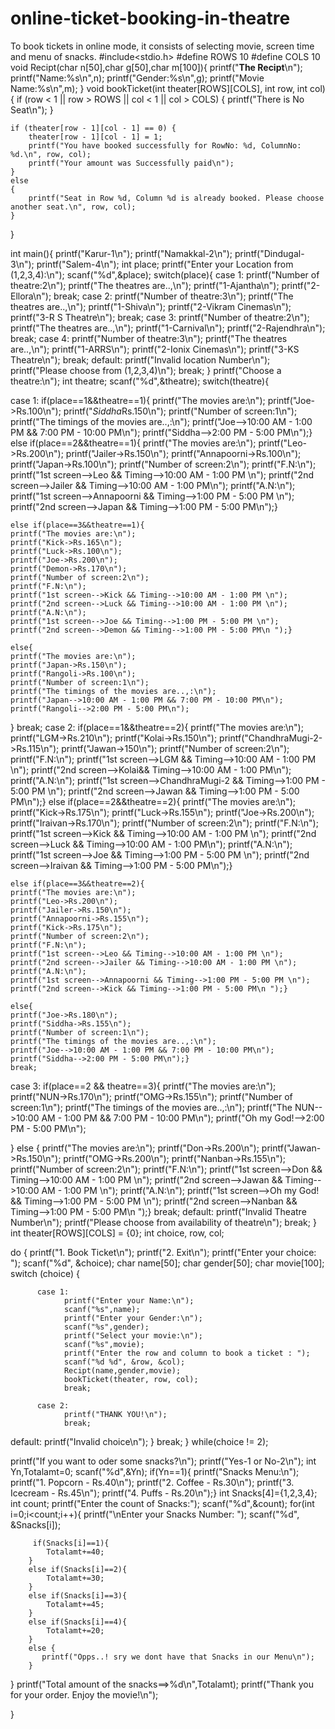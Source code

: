 # online-ticket-booking-in-theatre
To book tickets in online mode, it consists of selecting movie, screen time and menu of snacks.
#include<stdio.h>
#define ROWS 10
#define COLS 10
void Recipt(char n[50],char g[50],char m[100]){
    printf("**The Recipt**\n");
    printf("Name:%s\n",n);
    printf("Gender:%s\n",g);
    printf("Movie Name:%s\n",m);
}
void bookTicket(int theater[ROWS][COLS], int row, int col) {
    if (row < 1 || row > ROWS || col < 1 || col > COLS) {
        printf("There is No Seat\n");
    }

    if (theater[row - 1][col - 1] == 0) {
        theater[row - 1][col - 1] = 1;
        printf("You have booked successfully for RowNo: %d, ColumnNo: %d.\n", row, col);
        printf("Your amount was Successfully paid\n");
    }
    else
    {
        printf("Seat in Row %d, Column %d is already booked. Please choose another seat.\n", row, col);
    }

}


int main(){
printf("Karur-1\n");
printf("Namakkal-2\n");
printf("Dindugal-3\n");
printf("Salem-4\n");
int place;
printf("Enter your Location from (1,2,3,4):\n");
scanf("%d",&place);
switch(place){
case 1:
    printf("Number of theatre:2\n");
    printf("The theatres are..,\n");
    printf("1-Ajantha\n");
    printf("2-Ellora\n");
    break;
case 2:
    printf("Number of theatre:3\n");
    printf("The theatres are..,\n");
    printf("1-Shiva\n");
    printf("2-Vikram Cinemas\n");
    printf("3-R S Theatre\n");
    break;
case 3:
    printf("Number of theatre:2\n");
    printf("The theatres are..,\n");
    printf("1-Carnival\n");
    printf("2-Rajendhra\n");
    break;
case 4:
    printf("Number of theatre:3\n");
    printf("The theatres are..,\n");
    printf("1-ARRS\n");
    printf("2-Ionix Cinemas\n");
    printf("3-KS Theatre\n");
    break;
default:
    printf("Invalid location Number\n");
    printf("Please choose from (1,2,3,4)\n");
    break;
}
printf("Choose a theatre:\n");
int theatre;
scanf("%d",&theatre);
switch(theatre){

case 1:
    if(place==1&&theatre==1){
    printf("The movies are:\n");
    printf("Joe->Rs.100\n");
    printf("*Siddha*Rs.150\n");
    printf("Number of screen:1\n");
    printf("The timings of the movies are..,:\n");
    printf("Joe-->10:00 AM - 1:00 PM && 7:00 PM - 10:00 PM\n");
    printf("Siddha-->2:00 PM - 5:00 PM\n");}
    else if(place==2&&theatre==1){
    printf("The movies are:\n");
    printf("Leo->Rs.200\n");
    printf("Jailer->Rs.150\n");
    printf("Annapoorni->Rs.100\n");
    printf("Japan->Rs.100\n");
    printf("Number of screen:2\n");
    printf("F.N:\n");
    printf("1st screen-->Leo && Timing-->10:00 AM - 1:00 PM \n");
    printf("2nd screen-->Jailer && Timing-->10:00 AM - 1:00 PM\n");
    printf("A.N:\n");
    printf("1st screen-->Annapoorni && Timing-->1:00 PM - 5:00 PM \n");
    printf("2nd screen-->Japan && Timing-->1:00 PM - 5:00 PM\n");}

    else if(place==3&&theatre==1){
    printf("The movies are:\n");
    printf("Kick->Rs.165\n");
    printf("Luck->Rs.100\n");
    printf("Joe->Rs.200\n");
    printf("Demon->Rs.170\n");
    printf("Number of screen:2\n");
    printf("F.N:\n");
    printf("1st screen-->Kick && Timing-->10:00 AM - 1:00 PM \n");
    printf("2nd screen-->Luck && Timing-->10:00 AM - 1:00 PM \n");
    printf("A.N:\n");
    printf("1st screen-->Joe && Timing-->1:00 PM - 5:00 PM \n");
    printf("2nd screen-->Demon && Timing-->1:00 PM - 5:00 PM\n ");}

    else{
    printf("The movies are:\n");
    printf("Japan->Rs.150\n");
    printf("Rangoli->Rs.100\n");
    printf("Number of screen:1\n");
    printf("The timings of the movies are..,:\n");
    printf("Japan-->10:00 AM - 1:00 PM && 7:00 PM - 10:00 PM\n");
    printf("Rangoli-->2:00 PM - 5:00 PM\n");
}
break;
case 2:
    if(place==1&&theatre==2){
    printf("The movies are:\n");
    printf("LGM->Rs.210\n");
    printf("Kolai->Rs.150\n");
    printf("ChandhraMugi-2->Rs.115\n");
    printf("Jawan->150\n");
    printf("Number of screen:2\n");
    printf("F.N:\n");
    printf("1st screen-->LGM && Timing-->10:00 AM - 1:00 PM \n");
    printf("2nd screen-->Kolai&& Timing-->10:00 AM - 1:00 PM\n");
    printf("A.N:\n");
    printf("1st screen-->ChandhraMugi-2 && Timing-->1:00 PM - 5:00 PM \n");
    printf("2nd screen-->Jawan && Timing-->1:00 PM - 5:00 PM\n");}
    else if(place==2&&theatre==2){
    printf("The movies are:\n");
    printf("Kick->Rs.175\n");
    printf("Luck->Rs.155\n");
    printf("Joe->Rs.200\n");
    printf("Iraivan->Rs.170\n");
    printf("Number of screen:2\n");
    printf("F.N:\n");
    printf("1st screen-->Kick && Timing-->10:00 AM - 1:00 PM \n");
    printf("2nd screen-->Luck && Timing-->10:00 AM - 1:00 PM\n");
    printf("A.N:\n");
    printf("1st screen-->Joe && Timing-->1:00 PM - 5:00 PM \n");
    printf("2nd screen-->Iraivan && Timing-->1:00 PM - 5:00 PM\n");}

    else if(place==3&&theatre==2){
    printf("The movies are:\n");
    printf("Leo->Rs.200\n");
    printf("Jailer->Rs.150\n");
    printf("Annapoorni->Rs.155\n");
    printf("Kick->Rs.175\n");
    printf("Number of screen:2\n");
    printf("F.N:\n");
    printf("1st screen-->Leo && Timing-->10:00 AM - 1:00 PM \n");
    printf("2nd screen-->Jailer && Timing-->10:00 AM - 1:00 PM \n");
    printf("A.N:\n");
    printf("1st screen-->Annapoorni && Timing-->1:00 PM - 5:00 PM \n");
    printf("2nd screen-->Kick && Timing-->1:00 PM - 5:00 PM\n ");}

    else{
    printf("Joe->Rs.180\n");
    printf("Siddha->Rs.155\n");
    printf("Number of screen:1\n");
    printf("The timings of the movies are..,:\n");
    printf("Joe-->10:00 AM - 1:00 PM && 7:00 PM - 10:00 PM\n");
    printf("Siddha-->2:00 PM - 5:00 PM\n");}
    break;
case 3:
    if(place==2 && theatre==3){
    printf("The movies are:\n");
    printf("NUN->Rs.170\n");
    printf("OMG->Rs.155\n");
    printf("Number of screen:1\n");
    printf("The timings of the movies are..,:\n");
    printf("The NUN-->10:00 AM - 1:00 PM && 7:00 PM - 10:00 PM\n");
    printf("Oh my God!-->2:00 PM - 5:00 PM\n");

}  else {
    printf("The movies are:\n");
    printf("Don->Rs.200\n");
    printf("Jawan->Rs.150\n");
    printf("OMG->Rs.200\n");
    printf("Nanban->Rs.155\n");
    printf("Number of screen:2\n");
    printf("F.N:\n");
    printf("1st screen-->Don && Timing-->10:00 AM - 1:00 PM \n");
    printf("2nd screen-->Jawan && Timing-->10:00 AM - 1:00 PM \n");
    printf("A.N:\n");
    printf("1st screen-->Oh my God! && Timing-->1:00 PM - 5:00 PM \n");
    printf("2nd screen-->Nanban && Timing-->1:00 PM - 5:00 PM\n ");}
    break;
default:
    printf("Invalid Theatre Number\n");
    printf("Please choose from availability of theatre\n");
    break;
}
      int theater[ROWS][COLS] = {0};
      int choice, row, col;


do
{
        printf("1. Book Ticket\n");
        printf("2. Exit\n");
        printf("Enter your choice: ");
        scanf("%d", &choice);
        char name[50];
        char gender[50];
        char movie[100];
        switch (choice)
        {

          case 1:
                printf("Enter your Name:\n");
                scanf("%s",name);
                printf("Enter your Gender:\n");
                scanf("%s",gender);
                printf("Select your movie:\n");
                scanf("%s",movie);
                printf("Enter the row and column to book a ticket : ");
                scanf("%d %d", &row, &col);
                Recipt(name,gender,movie);
                bookTicket(theater, row, col);
                break;

          case 2:
                printf("THANK YOU!\n");
                break;
 default:
                printf("Invalid choice\n");
        }
        break;
    } while(choice != 2);

printf("If you want to oder some snacks?\n");
printf("Yes-1 or No-2\n");
int Yn,Totalamt=0;
scanf("%d",&Yn);
if(Yn==1){
    printf("Snacks Menu:\n");
    printf("1. Popcorn - Rs.40\n");
    printf("2. Coffee - Rs.30\n");
    printf("3. Icecream - Rs.45\n");
    printf("4. Puffs - Rs.20\n");}
int Snacks[4]={1,2,3,4};
int count;
printf("Enter the count of Snacks:");
scanf("%d",&count);
for(int i=0;i<count;i++){
      printf("\nEnter your Snacks Number: ");
        scanf("%d", &Snacks[i]);

         if(Snacks[i]==1){
            Totalamt+=40;
        }
        else if(Snacks[i]==2){
            Totalamt+=30;
        }
        else if(Snacks[i]==3){
            Totalamt+=45;
        }
        else if(Snacks[i]==4){
            Totalamt+=20;
        }
        else {
           printf("Opps..! sry we dont have that Snacks in our Menu\n");
        }
}
   printf("Total amount of the snacks==>%d\n",Totalamt);
   printf("Thank you for your order. Enjoy the movie!\n");

}
